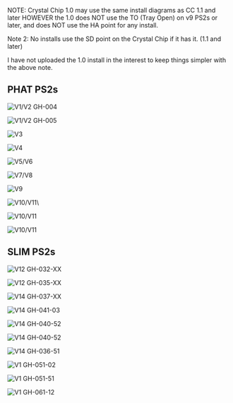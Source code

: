 NOTE: Crystal Chip 1.0 may use the same install diagrams as CC 1.1 and later
HOWEVER the 1.0 does NOT use the TO (Tray Open) on v9 PS2s or later, and does 
NOT use the HA point for any install.

Note 2: No installs use the SD point on the Crystal Chip if it has it. (1.1 and later)

I have not uploaded the 1.0 install in the interest to keep things simpler with the above note.

## PHAT PS2s

![V1/V2 GH-004](https://ps2modchiptutorials.com/crystal-chips/install-diagrams/cc11_v1.jpg)

![V1/V2 GH-005](https://ps2modchiptutorials.com/crystal-chips/install-diagrams/cc11_v2.jpg)

![V3](https://ps2modchiptutorials.com/crystal-chips/install-diagrams/cc11_v3.jpg)

![V4](https://ps2modchiptutorials.com/crystal-chips/install-diagrams/cc11_v4.jpg)

![V5/V6](https://ps2modchiptutorials.com/crystal-chips/install-diagrams/cc11_v5.jpg)

![V7/V8](https://ps2modchiptutorials.com/crystal-chips/install-diagrams/cc11_v7.jpg)

![V9](https://ps2modchiptutorials.com/crystal-chips/install-diagrams/cc11_v9.jpg)

![V10/V11](https://ps2modchiptutorials.com/crystal-chips/install-diagrams/cc11_v10.jpg)\

![V10/V11](https://ps2modchiptutorials.com/crystal-chips/install-diagrams/cc11_v10.jpg)

![V10/V11](https://ps2modchiptutorials.com/crystal-chips/install-diagrams/cc11_v10.jpg)


## SLIM PS2s

![V12 GH-032-XX](https://ps2modchiptutorials.com/crystal-chips/install-diagrams/cc11_v12.jpg)

![V12 GH-035-XX](https://ps2modchiptutorials.com/crystal-chips/install-diagrams/cc11_v12b.jpg)

![V14 GH-037-XX](https://ps2modchiptutorials.com/crystal-chips/install-diagrams/cc11_v14.jpg)

![V14 GH-041-03](https://ps2modchiptutorials.com/crystal-chips/install-diagrams/cc11_v14a.jpg)

![V14 GH-040-52](https://ps2modchiptutorials.com/crystal-chips/install-diagrams/cc11_v14b.jpg)

![V14 GH-040-52](https://ps2modchiptutorials.com/crystal-chips/install-diagrams/cc11_v14b2.jpg)

![V14 GH-036-51](https://ps2modchiptutorials.com/crystal-chips/install-diagrams/cc11_v14c.jpg)

![V1 GH-051-02](https://ps2modchiptutorials.com/crystal-chips/install-diagrams/cc11_v15a.jpg)

![V1 GH-051-51](https://ps2modchiptutorials.com/crystal-chips/install-diagrams/cc11_v15b.jpg)

![V1 GH-061-12](https://ps2modchiptutorials.com/crystal-chips/install-diagrams/cc11_v16a.jpg)

